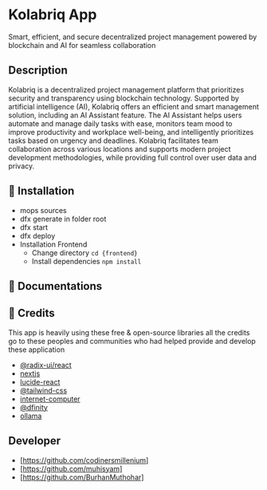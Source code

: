 # Kolabriq App
Smart, efficient, and secure decentralized project management powered by blockchain and AI for seamless collaboration

## Description
Kolabriq is a decentralized project management platform that prioritizes security and transparency using blockchain technology. Supported by artificial intelligence (AI), Kolabriq offers an efficient and smart management solution, including an AI Assistant feature. The AI Assistant helps users automate and manage daily tasks with ease, monitors team mood to improve productivity and workplace well-being, and intelligently prioritizes tasks based on urgency and deadlines. Kolabriq facilitates team collaboration across various locations and supports modern project development methodologies, while providing full control over user data and privacy.

## 🚀 Installation
  - mops sources
  - dfx generate in folder root
  - dfx start
  - dfx deploy
  - Installation Frontend
    - Change directory `cd {frontend}`
    - Install dependencies `npm install`

## 📝 Documentations


## 🎉 Credits

This app is heavily using these free & open-source libraries
all the credits go to these peoples and communities
who had helped provide and develop these application
- [@radix-ui/react](https://www.radix-ui.com)
- [nextjs](https://nextjs.org)
- [lucide-react](https://lucide.dev/icons/)
- [@tailwind-css](https://tailwindcss.com)
- [internet-computer](https://internetcomputer.org)
- [@dfinity](https://dfinity.org)
- [ollama](http://ollama.com/)

## Developer
- [https://github.com/codinersmillenium]
- [https://github.com/muhisyam]
- [https://github.com/BurhanMuthohar]

